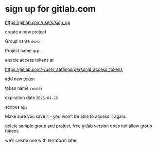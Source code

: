 # sign up for gitlab.com

https://gitlab.com/users/sign_up

create a new project

Group name `demo`

Project name `gcp`

enable access tokens at

<https://gitlab.com/-/user_settings/personal_access_tokens>

add new token

token name `runner`

expiration date `2025-04-28`

scopes `api`

Make sure you save it - you won't be able to access it again.

delete sample group and project, free gitlab version does not allow group tokens.

we'll create one with terraform later.

```sh
```
